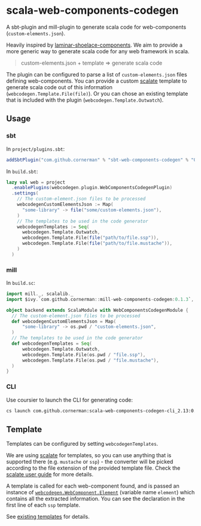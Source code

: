 # scala-web-components-codegen

A sbt-plugin and mill-plugin to generate scala code for web-components (`custom-elements.json`).

Heavily inspired by [laminar-shoelace-components](https://github.com/raquo/laminar-shoelace-components/). We aim to provide a more generic way to generate scala code for any web framework in scala.

> custom-elements.json + template => generate scala code

The plugin can be configured to parse a list of `custom-elements.json` files defining web-components.
You can provide a custom [scalate](https://scalate.github.io/scalate/) template to generate scala code out of this information (`webcodegen.Template.File(file)`).
Or you can chose an existing template that is included with the plugin (`webcodegen.Template.Outwatch`).


## Usage

### sbt

In `project/plugins.sbt`:
```sbt
addSbtPlugin("com.github.cornerman" % "sbt-web-components-codegen" % "0.1.3")
```

In `build.sbt`:
```sbt
lazy val web = project
  .enablePlugins(webcodegen.plugin.WebComponentsCodegenPlugin)
  .settings(
    // The custom-element.json files to be processed
    webcodegenCustomElementsJson := Map(
      "some-library" -> file("some/custom-elements.json"),
    )
    // The templates to be used in the code generator
    webcodegenTemplates := Seq(
      webcodegen.Template.Outwatch,
      webcodegen.Template.File(file("path/to/file.ssp")),
      webcodegen.Template.File(file("path/to/file.mustache")),
    )
  )
```

### mill

In `build.sc`:
```scala
import mill._, scalalib._
import $ivy.`com.github.cornerman::mill-web-components-codegen:0.1.3`, webcodegen.plugin.WebComponentsCodegenModule

object backend extends ScalaModule with WebComponentsCodegenModule {
  // The custom-element.json files to be processed
  def webcodegenCustomElementsJson = Map(
      "some-library" -> os.pwd / "custom-elements.json",
  )
  // The templates to be used in the code generator
  def webcodegenTemplates = Seq(
      webcodegen.Template.Outwatch,
      webcodegen.Template.File(os.pwd / "file.ssp"),
      webcodegen.Template.File(os.pwd / "file.mustache"),
  )
}
```

### CLI

Use coursier to launch the CLI for generating code:
```bash
cs launch com.github.cornerman:scala-web-components-codegen-cli_2.13:0.1.3 -- --custom-elements-name shoelace --custom-elements-json "node_modules/@shoelace-style/shoelace/dist/custom-elements.json" --out-dir generated-code --template-outwatch --scala-version "3.0.0"
```

## Template

Templates can be configured by setting `webcodegenTemplates`.

We are using [scalate](https://scalate.github.io/scalate/) for templates, so you can use anything that is supported there (e.g. `mustache` or `ssp`) - the converter will be picked according to the file extension of the provided template file. Check the [scalate user guide](https://scalate.github.io/scalate/documentation/user-guide.html) for more details.

A template is called for each web-component found, and is passed an instance of [`webcodegen.WebComponent.Element`](codegen/src/main/scala/webcodegen/model/WebComponentsDef.scala) (variable name `element`) which contains all the extracted information.
You can see the declaration in the first line of each `ssp` template.

See [existing templates](codegen/src/main/resources/provided-templates/) for details.
